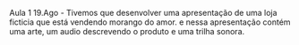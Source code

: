 Aula 1 19.Ago - Tivemos que desenvolver uma apresentação de uma loja ficticia que está vendendo morango do amor. e nessa apresentação contém uma arte, um audio descrevendo o produto e uma trilha sonora.
